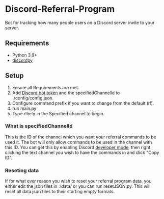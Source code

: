 # Discord-Referral-Program
Bot for tracking how many people users on a Discord server invite to your server.

## Requirements
- Python 3.6+
- [discordpy](https://discordpy.readthedocs.io/en/latest/)

## Setup
1. Ensure all Requirements are met.
2. Add [Discord bot token](https://discord.com/developers/applications) and the specifiedChannelId to ./config/config.json.
3. Configure command prefix if you want to change from the default (r!).
4. run main.py
5. Type r!help in the Specified channel to begin.

### What is specifiedChannelId
This is the ID of the channel which you want your referral commands to be used it.  The bot will only allow commands to be used in the channel with this ID.  You can get this by enabling Discord [developer mode](https://discordia.me/en/developer-mode#:~:text=Enabling%20Developer%20Mode%20is%20easy,the%20toggle%20to%20enable%20it.), then right clicking the text channel you wish to have the commands in and click "Copy ID".

### Reseting data
If for what ever reason you wish to reset your referral program data, you either edit the json files in ./data/ or you can run resetJSON.py.  This will reset all data json files to their starting empty formats.
